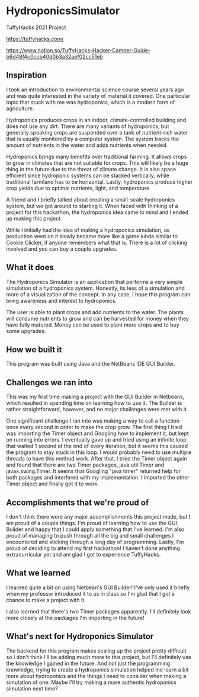 # HydroponicsSimulator
TuffyHacks 2021 Project

https://tuffyhacks.com/

https://www.notion.so/TuffyHacks-Hacker-Camper-Guide-b6d48f4c0ccb40d0b3a32aef02cc51eb

## Inspiration
I took an introduction to environmental science course several years ago and was quite interested in the variety of material it covered. One particular topic that stuck with me was hydroponics, which is a modern form of agriculture. 

Hydroponics produces crops in an indoor, climate-controlled building and does not use any dirt. There are many variants of hydroponics, but generally speaking crops are suspended over a tank of nutrient-rich water that is usually monitored by a computer system. The system tracks the amount of nutrients in the water and adds nutrients when needed. 

Hydroponics brings many benefits over traditional farming. It allows crops to grow in climates that are not suitable for crops. This will likely be a huge thing in the future due to the threat of climate change. It is also space efficient since hydroponic systems can be stacked vertically, while traditional farmland has to be horizontal. Lastly, hydroponics produce higher crop yields due to optimal nutrients, light, and temperature

A friend and I briefly talked about creating a small-scale hydroponics system, but we got around to starting it. When faced with thinking of a project for this hackathon, the hydroponics idea came to mind and I ended up making this project.

While I initially had the idea of making a hydroponics simulation, as production went on it slowly became more like a game kinda similar to Cookie Clicker, if anyone remembers what that is. There is a lot of clicking involved and you can buy a couple upgrades.

## What it does
The Hydroponics Simulator is an application that performs a very simple simulation of a hydroponics system. Honestly, its less of a simulation and more of a visualization of the concept. In any case, I hope this program can bring awareness and interest to hydroponics.

The user is able to plant crops and add nutrients to the water. The plants will consume nutrients to grow and can be harvested for money when they have fully matured. Money can be used to plant more crops and to buy some upgrades.

## How we built it
This program was built using Java and the NetBeans IDE GUI Builder. 

## Challenges we ran into
This was my first time making a project with the GUI Builder in Netbeans, which resulted in spending time on learning how to use it. The Builder is rather straightforward, however, and no major challenges were met with it. 

One significant challenge I ran into was making a way to call a function once every second in order to make the crop grow. The first thing I tried was importing the Timer object and Googling how to implement it, but kept on running into errors. I eventually gave up and tried using an infinite loop that waited 1 second at the end of every iteration, but it seems this caused the program to stay stuck in this loop. I would probably need to use multiple threads to have this method work. After that, I tried the Timer object again and found that there are two Timer packages, java.util.Timer and javax.swing.Timer. It seems that Googling "java timer" returned help for both packages and interfered with my implementation. I imported the other Timer object and finally got it to work.

## Accomplishments that we're proud of
I don't think there were any major accomplishments this project made, but I am proud of a couple things. I'm proud of learning how to use the GUI Builder and happy that I could apply something that I've learned. I'm also proud of managing to push through all the big and small challenges I encountered and sticking through a long day of programming. Lastly, I'm proud of deciding to attend my first hackathon! I haven't done anything extracurricular yet and am glad I got to experience TuffyHacks.

## What we learned
I learned quite a bit on using Netbean's GUI Builder! I've only used it briefly when my professor introduced it to us in class so I'm glad that I got a chance to make a project with it. 

I also learned that there's two Timer packages apparently. I'll definitely look more closely at the packages I'm importing in the future!

## What's next for Hydroponics Simulator
The backend for this program makes scaling up the project pretty difficult so I don't think I'll be adding much more to this project, but I'll definitely  use the knowledge I gained in the future. And not just the programming knowledge, trying to create a hydroponics simulation helped me learn a bit more about hydroponics and the things I need to consider when making a simulation of one. Maybe I'll try making a more authentic hydroponics simulation next time?
